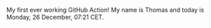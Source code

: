 My first ever working GitHub Action!
My name is Thomas and today is Monday, 26 December, 07:21 CET. 
